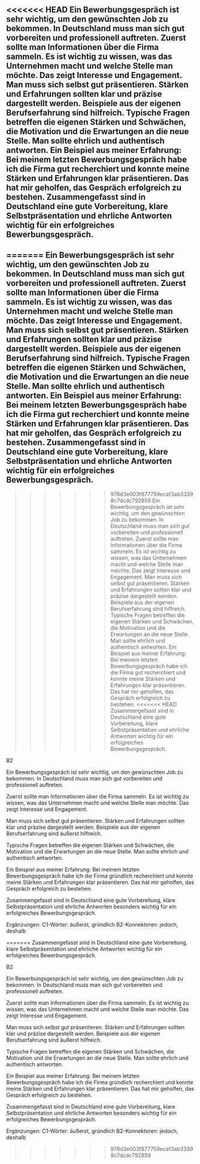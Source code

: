 <<<<<<< HEAD
Ein Bewerbungsgespräch ist sehr wichtig, um den gewünschten Job zu bekommen. In Deutschland muss man sich gut vorbereiten und professionell auftreten.
Zuerst sollte man Informationen über die Firma sammeln. Es ist wichtig zu wissen, was das Unternehmen macht und welche Stelle man möchte. Das zeigt Interesse und Engagement.
Man muss sich selbst gut präsentieren. Stärken und Erfahrungen sollten klar und präzise dargestellt werden. Beispiele aus der eigenen Berufserfahrung sind hilfreich.
Typische Fragen betreffen die eigenen Stärken und Schwächen, die Motivation und die Erwartungen an die neue Stelle. Man sollte ehrlich und authentisch antworten.
Ein Beispiel aus meiner Erfahrung: Bei meinem letzten Bewerbungsgespräch habe ich die Firma gut recherchiert und konnte meine Stärken und Erfahrungen klar präsentieren. Das hat mir geholfen, das Gespräch erfolgreich zu bestehen.
Zusammengefasst sind in Deutschland eine gute Vorbereitung, klare Selbstpräsentation und ehrliche Antworten wichtig für ein erfolgreiches Bewerbungsgespräch.
----------
=======
Ein Bewerbungsgespräch ist sehr wichtig, um den gewünschten Job zu bekommen. In Deutschland muss man sich gut vorbereiten und professionell auftreten.
Zuerst sollte man Informationen über die Firma sammeln. Es ist wichtig zu wissen, was das Unternehmen macht und welche Stelle man möchte. Das zeigt Interesse und Engagement.
Man muss sich selbst gut präsentieren. Stärken und Erfahrungen sollten klar und präzise dargestellt werden. Beispiele aus der eigenen Berufserfahrung sind hilfreich.
Typische Fragen betreffen die eigenen Stärken und Schwächen, die Motivation und die Erwartungen an die neue Stelle. Man sollte ehrlich und authentisch antworten.
Ein Beispiel aus meiner Erfahrung: Bei meinem letzten Bewerbungsgespräch habe ich die Firma gut recherchiert und konnte meine Stärken und Erfahrungen klar präsentieren. Das hat mir geholfen, das Gespräch erfolgreich zu bestehen.
Zusammengefasst sind in Deutschland eine gute Vorbereitung, klare Selbstpräsentation und ehrliche Antworten wichtig für ein erfolgreiches Bewerbungsgespräch.
----------
>>>>>>> 978d3e003f877759ecaf3ab33398c7dcdc792859
Ein Bewerbungsgespräch ist sehr wichtig, um den gewünschten Job zu bekommen.<break time="2.0s" /> 
  In Deutschland muss man sich gut vorbereiten und professionell auftreten.<break time="2.0s" /> 
Zuerst sollte man Informationen über die Firma sammeln.<break time="2.0s" /> 
  Es ist wichtig zu wissen, was das Unternehmen macht und welche Stelle man möchte.<break time="2.0s" /> 
  Das zeigt Interesse und Engagement.<break time="2.0s" /> 
Man muss sich selbst gut präsentieren.<break time="2.0s" /> 
  Stärken und Erfahrungen sollten klar und präzise dargestellt werden.<break time="2.0s" /> 
  Beispiele aus der eigenen Berufserfahrung sind hilfreich.<break time="2.0s" /> 
Typische Fragen betreffen die eigenen Stärken und Schwächen, die Motivation und die Erwartungen an die neue Stelle.<break time="2.0s" /> 
  Man sollte ehrlich und authentisch antworten.<break time="2.0s" /> 
Ein Beispiel aus meiner Erfahrung: Bei meinem letzten Bewerbungsgespräch habe ich die Firma gut recherchiert und konnte meine Stärken und Erfahrungen klar präsentieren.<break time="2.0s" /> 
  Das hat mir geholfen, das Gespräch erfolgreich zu bestehen.<break time="2.0s" /> 
<<<<<<< HEAD
Zusammengefasst sind in Deutschland eine gute Vorbereitung, klare Selbstpräsentation und ehrliche Antworten wichtig für ein erfolgreiches Bewerbungsgespräch.



B2

Ein Bewerbungsgespräch ist sehr wichtig, um den gewünschten Job zu bekommen. In Deutschland muss man sich gut vorbereiten und professionell auftreten.

Zuerst sollte man Informationen über die Firma sammeln. Es ist wichtig zu wissen, was das Unternehmen macht und welche Stelle man möchte. Das zeigt Interesse und Engagement.

Man muss sich selbst gut präsentieren. Stärken und Erfahrungen sollten klar und präzise dargestellt werden. Beispiele aus der eigenen Berufserfahrung sind äußerst hilfreich.

Typische Fragen betreffen die eigenen Stärken und Schwächen, die Motivation und die Erwartungen an die neue Stelle. Man sollte ehrlich und authentisch antworten.

Ein Beispiel aus meiner Erfahrung: Bei meinem letzten Bewerbungsgespräch habe ich die Firma gründlich recherchiert und konnte meine Stärken und Erfahrungen klar präsentieren. Das hat mir geholfen, das Gespräch erfolgreich zu bestehen.

Zusammengefasst sind in Deutschland eine gute Vorbereitung, klare Selbstpräsentation und ehrliche Antworten besonders wichtig für ein erfolgreiches Bewerbungsgespräch.

Ergänzungen:
C1-Wörter: äußerst, gründlich
B2-Konnektoren: jedoch, deshalb

=======
Zusammengefasst sind in Deutschland eine gute Vorbereitung, klare Selbstpräsentation und ehrliche Antworten wichtig für ein erfolgreiches Bewerbungsgespräch.



B2

Ein Bewerbungsgespräch ist sehr wichtig, um den gewünschten Job zu bekommen. In Deutschland muss man sich gut vorbereiten und professionell auftreten.

Zuerst sollte man Informationen über die Firma sammeln. Es ist wichtig zu wissen, was das Unternehmen macht und welche Stelle man möchte. Das zeigt Interesse und Engagement.

Man muss sich selbst gut präsentieren. Stärken und Erfahrungen sollten klar und präzise dargestellt werden. Beispiele aus der eigenen Berufserfahrung sind äußerst hilfreich.

Typische Fragen betreffen die eigenen Stärken und Schwächen, die Motivation und die Erwartungen an die neue Stelle. Man sollte ehrlich und authentisch antworten.

Ein Beispiel aus meiner Erfahrung: Bei meinem letzten Bewerbungsgespräch habe ich die Firma gründlich recherchiert und konnte meine Stärken und Erfahrungen klar präsentieren. Das hat mir geholfen, das Gespräch erfolgreich zu bestehen.

Zusammengefasst sind in Deutschland eine gute Vorbereitung, klare Selbstpräsentation und ehrliche Antworten besonders wichtig für ein erfolgreiches Bewerbungsgespräch.

Ergänzungen:
C1-Wörter: äußerst, gründlich
B2-Konnektoren: jedoch, deshalb

>>>>>>> 978d3e003f877759ecaf3ab33398c7dcdc792859
